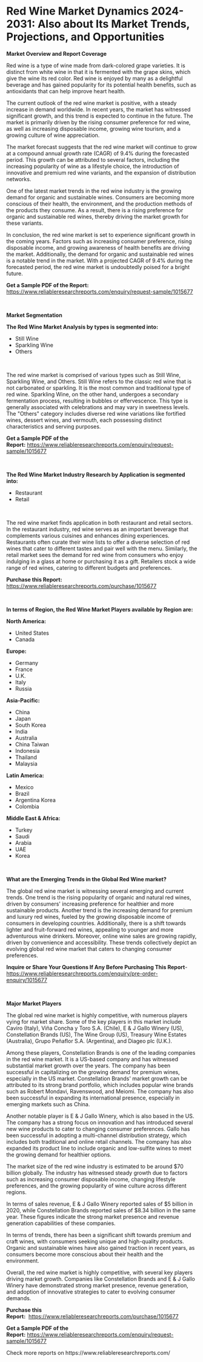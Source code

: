 <p><h1>Red Wine Market Dynamics 2024-2031: Also about Its Market Trends, Projections, and Opportunities</h1></p><p><strong>Market Overview and Report Coverage</strong></p>
<p><p>Red wine is a type of wine made from dark-colored grape varieties. It is distinct from white wine in that it is fermented with the grape skins, which give the wine its red color. Red wine is enjoyed by many as a delightful beverage and has gained popularity for its potential health benefits, such as antioxidants that can help improve heart health.</p><p>The current outlook of the red wine market is positive, with a steady increase in demand worldwide. In recent years, the market has witnessed significant growth, and this trend is expected to continue in the future. The market is primarily driven by the rising consumer preference for red wine, as well as increasing disposable income, growing wine tourism, and a growing culture of wine appreciation.</p><p>The market forecast suggests that the red wine market will continue to grow at a compound annual growth rate (CAGR) of 9.4% during the forecasted period. This growth can be attributed to several factors, including the increasing popularity of wine as a lifestyle choice, the introduction of innovative and premium red wine variants, and the expansion of distribution networks.</p><p>One of the latest market trends in the red wine industry is the growing demand for organic and sustainable wines. Consumers are becoming more conscious of their health, the environment, and the production methods of the products they consume. As a result, there is a rising preference for organic and sustainable red wines, thereby driving the market growth for these variants.</p><p>In conclusion, the red wine market is set to experience significant growth in the coming years. Factors such as increasing consumer preference, rising disposable income, and growing awareness of health benefits are driving the market. Additionally, the demand for organic and sustainable red wines is a notable trend in the market. With a projected CAGR of 9.4% during the forecasted period, the red wine market is undoubtedly poised for a bright future.</p></p>
<p><strong>Get a Sample PDF of the Report:</strong> <a href="https://www.reliableresearchreports.com/enquiry/request-sample/1015677">https://www.reliableresearchreports.com/enquiry/request-sample/1015677</a></p>
<p>&nbsp;</p>
<p><strong>Market Segmentation</strong></p>
<p><strong>The Red Wine Market Analysis by types is segmented into:</strong></p>
<p><ul><li>Still Wine</li><li>Sparkling Wine</li><li>Others</li></ul></p>
<p>&nbsp;</p>
<p><p>The red wine market is comprised of various types such as Still Wine, Sparkling Wine, and Others. Still Wine refers to the classic red wine that is not carbonated or sparkling. It is the most common and traditional type of red wine. Sparkling Wine, on the other hand, undergoes a secondary fermentation process, resulting in bubbles or effervescence. This type is generally associated with celebrations and may vary in sweetness levels. The "Others" category includes diverse red wine variations like fortified wines, dessert wines, and vermouth, each possessing distinct characteristics and serving purposes.</p></p>
<p><strong>Get a Sample PDF of the Report:</strong>&nbsp;<a href="https://www.reliableresearchreports.com/enquiry/request-sample/1015677">https://www.reliableresearchreports.com/enquiry/request-sample/1015677</a></p>
<p>&nbsp;</p>
<p><strong>The Red Wine Market Industry Research by Application is segmented into:</strong></p>
<p><ul><li>Restaurant</li><li>Retail</li></ul></p>
<p>&nbsp;</p>
<p><p>The red wine market finds application in both restaurant and retail sectors. In the restaurant industry, red wine serves as an important beverage that complements various cuisines and enhances dining experiences. Restaurants often curate their wine lists to offer a diverse selection of red wines that cater to different tastes and pair well with the menu. Similarly, the retail market sees the demand for red wine from consumers who enjoy indulging in a glass at home or purchasing it as a gift. Retailers stock a wide range of red wines, catering to different budgets and preferences.</p></p>
<p><strong>Purchase this Report:</strong>&nbsp; <a href="https://www.reliableresearchreports.com/purchase/1015677">https://www.reliableresearchreports.com/purchase/1015677</a></p>
<p>&nbsp;</p>
<p><strong>In terms of Region, the Red Wine Market Players available by Region are:</strong></p>
<p>
    <p> <strong> North America: </strong>
        <ul>
            <li>United States</li>
            <li>Canada</li>
        </ul>
        </p> 
    <p> <strong> Europe: </strong>
        <ul>
            <li>Germany</li>
            <li>France</li>
            <li>U.K.</li>
            <li>Italy</li>
            <li>Russia</li>
        </ul>
        </p> 
    <p> <strong> Asia-Pacific: </strong>
        <ul>
            <li>China</li>
            <li>Japan</li>
            <li>South Korea</li>
            <li>India</li>
            <li>Australia</li>
            <li>China Taiwan</li>
            <li>Indonesia</li>
            <li>Thailand</li>
            <li>Malaysia</li>
        </ul>
        </p> 
    <p> <strong> Latin America: </strong>
        <ul>
            <li>Mexico</li>
            <li>Brazil</li>
            <li>Argentina Korea</li>
            <li>Colombia</li>
        </ul>
        </p> 
    <p> <strong> Middle East & Africa: </strong>
        <ul>
            <li>Turkey</li>
            <li>Saudi</li>
            <li>Arabia</li>
            <li>UAE</li>
            <li>Korea</li>
        </ul>
    </p>
    </p>
<p>&nbsp;</p>
<p><strong>What are the Emerging Trends in the Global Red Wine market?</strong></p>
<p><p>The global red wine market is witnessing several emerging and current trends. One trend is the rising popularity of organic and natural red wines, driven by consumers' increasing preference for healthier and more sustainable products. Another trend is the increasing demand for premium and luxury red wines, fueled by the growing disposable income of consumers in developing countries. Additionally, there is a shift towards lighter and fruit-forward red wines, appealing to younger and more adventurous wine drinkers. Moreover, online wine sales are growing rapidly, driven by convenience and accessibility. These trends collectively depict an evolving global red wine market that caters to changing consumer preferences.</p></p>
<p><strong>Inquire or Share Your Questions If Any Before Purchasing This Report</strong>- <a href="https://www.reliableresearchreports.com/enquiry/pre-order-enquiry/1015677">https://www.reliableresearchreports.com/enquiry/pre-order-enquiry/1015677</a></p>
<p>&nbsp;</p>
<p><strong>Major Market Players</strong></p>
<p><p>The global red wine market is highly competitive, with numerous players vying for market share. Some of the key players in this market include Caviro (Italy), Viña Concha y Toro S.A. (Chile), E & J Gallo Winery (US), Constellation Brands (US), The Wine Group (US), Treasury Wine Estates (Australia), Grupo Peñaflor S.A. (Argentina), and Diageo plc (U.K.).</p><p>Among these players, Constellation Brands is one of the leading companies in the red wine market. It is a US-based company and has witnessed substantial market growth over the years. The company has been successful in capitalizing on the growing demand for premium wines, especially in the US market. Constellation Brands' market growth can be attributed to its strong brand portfolio, which includes popular wine brands such as Robert Mondavi, Ravenswood, and Meiomi. The company has also been successful in expanding its international presence, especially in emerging markets such as China.</p><p>Another notable player is E & J Gallo Winery, which is also based in the US. The company has a strong focus on innovation and has introduced several new wine products to cater to changing consumer preferences. Gallo has been successful in adopting a multi-channel distribution strategy, which includes both traditional and online retail channels. The company has also expanded its product line to include organic and low-sulfite wines to meet the growing demand for healthier options.</p><p>The market size of the red wine industry is estimated to be around $70 billion globally. The industry has witnessed steady growth due to factors such as increasing consumer disposable income, changing lifestyle preferences, and the growing popularity of wine culture across different regions. </p><p>In terms of sales revenue, E & J Gallo Winery reported sales of $5 billion in 2020, while Constellation Brands reported sales of $8.34 billion in the same year. These figures indicate the strong market presence and revenue generation capabilities of these companies.</p><p>In terms of trends, there has been a significant shift towards premium and craft wines, with consumers seeking unique and high-quality products. Organic and sustainable wines have also gained traction in recent years, as consumers become more conscious about their health and the environment.</p><p>Overall, the red wine market is highly competitive, with several key players driving market growth. Companies like Constellation Brands and E & J Gallo Winery have demonstrated strong market presence, revenue generation, and adoption of innovative strategies to cater to evolving consumer demands.</p></p>
<p><strong>Purchase this Report:</strong>&nbsp;&nbsp;<a href="https://www.reliableresearchreports.com/purchase/1015677">https://www.reliableresearchreports.com/purchase/1015677</a></p>
<p></p>
<p><strong>Get a Sample PDF of the Report:</strong>&nbsp;<a href="https://www.reliableresearchreports.com/enquiry/request-sample/1015677">https://www.reliableresearchreports.com/enquiry/request-sample/1015677</a></p>
<p>Check more reports on https://www.reliableresearchreports.com/</p>